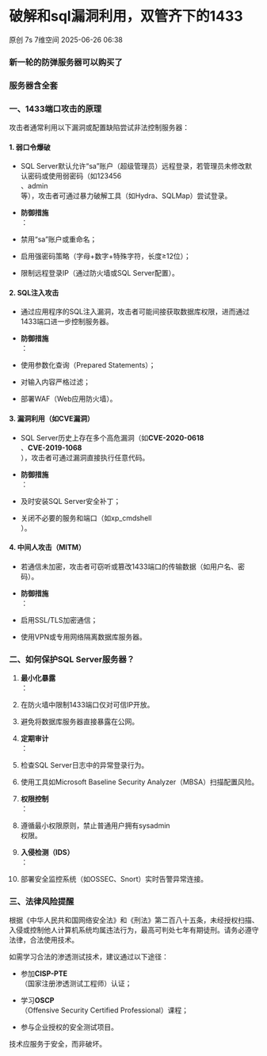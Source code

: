#  破解和sql漏洞利用，双管齐下的1433  
原创 7s  7维空间   2025-06-26 06:38  
  
###   
  
### 新一轮的防弹服务器可以购买了  
### 服务器含全套  
### 一、1433端口攻击的原理  
  
攻击者通常利用以下漏洞或配置缺陷尝试非法控制服务器：  
#### 1. 弱口令爆破  
- SQL Server默认允许“sa”账户（超级管理员）远程登录，若管理员未修改默认密码或使用弱密码（如123456  
、admin  
等），攻击者可通过暴力破解工具（如Hydra、SQLMap）尝试登录。  
  
- **防御措施**  
：  
  
- 禁用“sa”账户或重命名；  
  
- 启用强密码策略（字母+数字+特殊字符，长度≥12位）；  
  
- 限制远程登录IP（通过防火墙或SQL Server配置）。  
  
#### 2. SQL注入攻击  
- 通过应用程序的SQL注入漏洞，攻击者可能间接获取数据库权限，进而通过1433端口进一步控制服务器。  
  
- **防御措施**  
：  
  
- 使用参数化查询（Prepared Statements）；  
  
- 对输入内容严格过滤；  
  
- 部署WAF（Web应用防火墙）。  
  
#### 3. 漏洞利用（如CVE漏洞）  
- SQL Server历史上存在多个高危漏洞（如**CVE-2020-0618**  
、**CVE-2019-1068**  
），攻击者可通过漏洞直接执行任意代码。  
  
- **防御措施**  
：  
  
- 及时安装SQL Server安全补丁；  
  
- 关闭不必要的服务和端口（如xp_cmdshell  
）。  
  
#### 4. 中间人攻击（MITM）  
- 若通信未加密，攻击者可窃听或篡改1433端口的传输数据（如用户名、密码）。  
  
- **防御措施**  
：  
  
- 启用SSL/TLS加密通信；  
  
- 使用VPN或专用网络隔离数据库服务器。  
  
### 二、如何保护SQL Server服务器？  
1. **最小化暴露**  
：  
  
1. 在防火墙中限制1433端口仅对可信IP开放。  
  
1. 避免将数据库服务器直接暴露在公网。  
  
1. **定期审计**  
：  
  
1. 检查SQL Server日志中的异常登录行为。  
  
1. 使用工具如Microsoft Baseline Security Analyzer（MBSA）扫描配置风险。  
  
1. **权限控制**  
：  
  
1. 遵循最小权限原则，禁止普通用户拥有sysadmin  
权限。  
  
1. **入侵检测（IDS）**  
：  
  
1. 部署安全监控系统（如OSSEC、Snort）实时告警异常连接。  
  
### 三、法律风险提醒  
  
根据《中华人民共和国网络安全法》和《刑法》第二百八十五条，未经授权扫描、入侵或控制他人计算机系统均属违法行为，最高可判处七年有期徒刑。请务必遵守法律，合法使用技术。  
  
如需学习合法的渗透测试技术，建议通过以下途径：  
- 参加**CISP-PTE**  
（国家注册渗透测试工程师）认证；  
  
- 学习**OSCP**  
（Offensive Security Certified Professional）课程；  
  
- 参与企业授权的安全测试项目。  
  
技术应服务于安全，而非破坏。  
  
  
